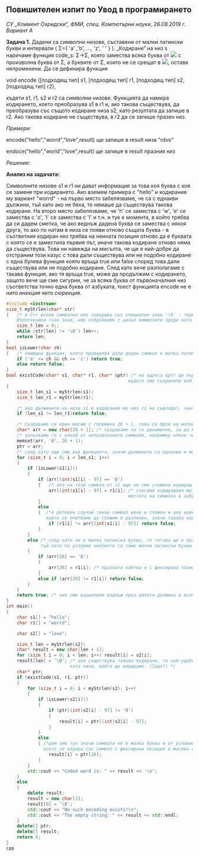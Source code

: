 ## Повишителен изпит по Увод в програмирането
*СУ  „Климент Охридски“, ФМИ, спец. Компютърни науки, 26.08.2019 г. Вариант А*

**Задача 1.** Дадени са символни низове, съставени от малки латински букви и интервали ( Σ={ 'a' ,'b', ..., 'z', ' ' } ). „Кодиране“ на низ 
s наричаме функция code_s:
Σ→Σ, която замества всяка буква от <img src="https://latex.codecogs.com/svg.latex?\Large&space;s"> с произволна буква от Σ, а буквите от 
Σ, които не се срещат в <img src="https://latex.codecogs.com/svg.latex?\Large&space;s">, оставя непроменени. Да се дефинира функция

void encode ([подходящ тип] s1, [подходящ тип] r1, [подходящ тип] s2, [подходящ тип] r2),

къдети s1, r1, s2 и r2 са символни низове. Функцията да намира кодирането, което преобразува s1 в r1 и, ако такова съществува, да преобразува със същото кодиране низа s2, 
като резултата да запише в r2. Ако такова кодиране не съществува, в r2 да се запише празен низ.

*Примери:*

encode("hello","worrd","love",result) ще запише в result низа "rdvo"

endoce("hello","world","love",result) ще запише в result празния низ

*Решение:*

**Анализ на задачата:**

Символните низове s1 и r1 ни дават информация за това коя буква с коя се заменя при кодирането. Ако вземем примера с "hello" и кодирания му вариант "worrd" - на първо място забелязваме, че са с еднакви дължини, тъй като ако не бяха, то нямаше да съществува такова кодиране. На второ място забелязваме, че 'h' се замества с 'w', 'e' се замества с 'o', 'l' се замества с 'l' и т.н. и тук е момента, в който трябва да си дадем сметка, че ако веднъж дадена буква се замества с някоя друга, то ако по натам в низа се появи отново същата буква - в съответния кодиран низ трябва на неината позиция отново да е буквата с която се е заместила първия път, иначе такова кодиране отново няма да съществува. Това ни навежда на мисълта, че ще е най-добре да отстраним този казус с това дали съществува или не подобно кодиране с една булева функция която връща true или false според това дали съществува или не подобно кодиране. След като вече разполагаме с такава функция, ако тя връща true, може да продължим с кодирането, защото вече ще сме сигурни, че за всяка буква от първоначалния низ съответства точно една буква от азбуката, тоест функцията encode не е нито *инекция* нито *сюрекция*.

```cpp
#include <iostream>
size_t myStrlen(char* str)
{   /* в C++ всеки символен низ завършва със специален знак '\0' - терминираща нула, която показва къде е края на низа.
	Използвайки този знак, ние отброяваме с цикъл вимволите преди него и по този начин извеждаме дължината на символния низ */
	size_t len = 0;;
	while (str[len] != '\0') len++;
	return len;
}
bool isLower(char ch)
{   /* помощна функция, която проверява дали даден символ е малка латинска буква */
	if ('a' <= ch && ch <= 'z') return true;
	else return false;
}
bool existCode(char* s1, char* r1, char* &ptr) /* на адреса &ptr ще върнем пойнрът към динамично заделения масив
											  където сме съхранили кой символ с какъв се кодира*/
{
	size_t len_s1 = myStrlen(s1);
	size_t len_r1 = myStrlen(r1);

	/* ако дължините на низа s1 и кодирания му низ r1 не съвпадат, значи такова кодиране не съществува */
	if (len_s1 != len_r1)return false;

	/* Създаваме си един масим с големина 26 + 1, това са броя на малките латински букви плюс празното разстояние */
	char* arr = new char[26 + 1]; /* създаваме си го динамично, за да може да го ползваме и извън функцията */
	/* запълваме го с някой от непозволените символи, например някое число '8' (но разглеждано като символ) */
	memset(arr, '8', 26 + 1);
	ptr = arr;
	/* след като още сме във функцията, значи дължините са еднакви и може да въртим цикъл до която и да е от тях*/
	for (size_t i = 0; i < len_s1; i++)
	{
		if (isLower(s1[i]))
		{
			if (arr[(int)s1[i] - 97] == '8')
			{   /* ако на този символ от s1 още не сме сложили кодиращ символ*/
				arr[(int)s1[i] - 97] = r1[i]; /* слагаме кодиращоия му символ в масива arr на позиция отговаряща на
											  мястото на символа в азбуката, което е символа минус 97 - ASCII кода на първата буква от азбуката*/
			}
			else
			{  /*в ротивен случай такъв символ вече е сложен и ако новия,
			   който се опитваме да сложим е различен, значи такова кодиране не съществува*/
				if (r1[i] != arr[(int)s1[i] - 97]) return false;
			}
		}
		else /* след като не е малка латинска буква, то тогава ще е празната клетка,
			 тъй като по условие низовете са само малки латински букви или празната клетка */
		{
			if (arr[26] == '8')
			{
				arr[26] = r1[i]; /* празната клетка е с фиксирана позиция 26 - последната клетка в масива arr */
			}
			else if (arr[26] != r1[i]) return false;
		}
	}
	return true; /* ако сме изциклили веднъж през цялата дължина и всичко е оk -> значи съществува такова кодиране*/
}
int main()
{
	char s1[] = "hello";
	char r1[] = "worrd";

	char s2[] = "love";

	size_t len = myStrlen(s2);
	char* result = new char[len + 1];
	for (size_t i = 0; i < len; i++) result[i] = s2[i];
	result[len] = '\0';	/* ако съществува такова кодиране, то най-удобно ще е дефолтната стойност на кодирания низ да е същата
						като низа, който ще кодираме. (Защо?) */
	char* ptr;
	if (existCode(s1, r1, ptr))
	{
		for (size_t i = 0; i < myStrlen(s2); i++)
		{
			if (isLower(s2[i]))
			{
				if (ptr[(int)s2[i] - 97] != '8')
				{
					result[i] = ptr[(int)s2[i] - 97];
				}
			}
			else
			{ /*щом сме тук значи символа не е малка буква и от условието следва че е празната клетка,
			  която се кодира със символ с фиксирана позиция в масива arr,за който знаем че ptr сочи към него*/
				result[i] = ptr[26];
			}
		}
		std::cout << "Coded word is: " << result << '\n';
	}
	else
	{
		delete result;
		result = new char[1];
		result[0] = '\0';
		std::cout << "No such encoding exists!\n";
		std::cout << "The empty string: " << result << std::endl;
	}
	delete[] ptr;
	delete[] result;
	return 0;
}
cpp
